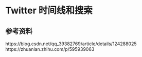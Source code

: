 # Twitter 时间线和搜索

## 参考资料

<div class="link">https://blog.csdn.net/qq_39382769/article/details/124288025</div>
<div class="link">https://zhuanlan.zhihu.com/p/595939063</div>
